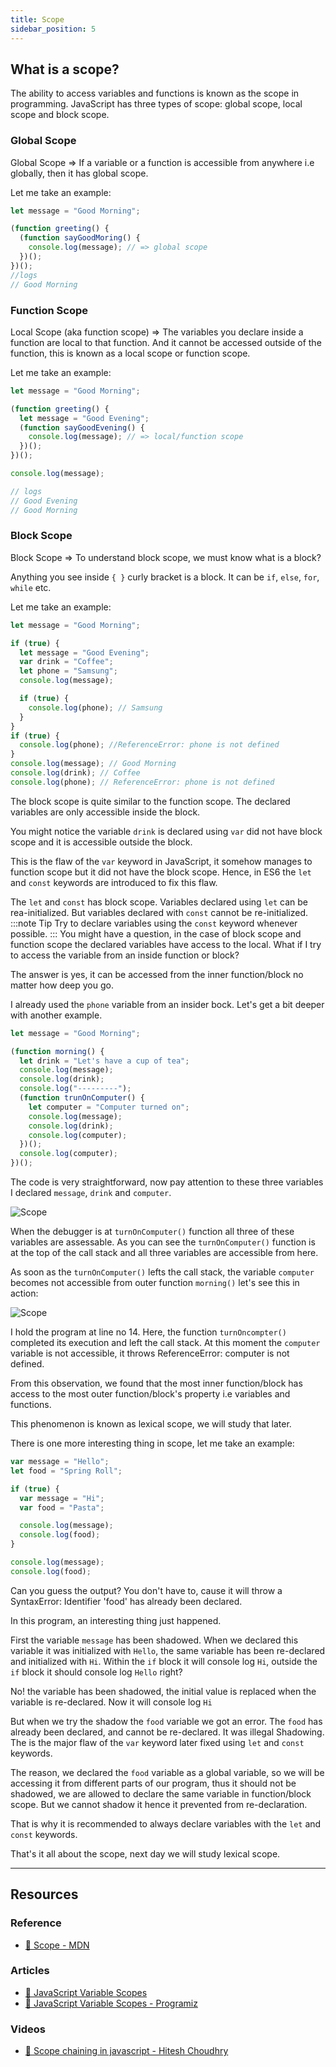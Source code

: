 ```yaml
---
title: Scope
sidebar_position: 5
---
```


## What is a scope?

The ability to access variables and functions is known as the scope in programming. JavaScript has three types of scope: global scope, local scope and block scope.

### Global Scope

Global Scope => If a variable or a function is accessible from anywhere i.e globally, then it has global scope.

Let me take an example:

```javascript
let message = "Good Morning";

(function greeting() {
  (function sayGoodMoring() {
    console.log(message); // => global scope
  })();
})();
//logs
// Good Morning
```

### Function Scope

Local Scope (aka function scope) => The variables you declare inside a function are local to that function. And it cannot be accessed outside of the function, this is known as a local scope or function scope.

Let me take an example:

```javascript
let message = "Good Morning";

(function greeting() {
  let message = "Good Evening";
  (function sayGoodEvening() {
    console.log(message); // => local/function scope
  })();
})();

console.log(message);

// logs
// Good Evening
// Good Morning
```

### Block Scope

Block Scope => To understand block scope, we must know what is a block?

Anything you see inside `{ }` curly bracket is a block. It can be `if`, `else`, `for`, `while` etc.

Let me take an example:

```javascript
let message = "Good Morning";

if (true) {
  let message = "Good Evening";
  var drink = "Coffee";
  let phone = "Samsung";
  console.log(message);

  if (true) {
    console.log(phone); // Samsung
  }
}
if (true) {
  console.log(phone); //ReferenceError: phone is not defined
}
console.log(message); // Good Morning
console.log(drink); // Coffee
console.log(phone); // ReferenceError: phone is not defined
```

The block scope is quite similar to the function scope. The declared variables are only accessible inside the block.

You might notice the variable `drink` is declared using `var` did not have block scope and it is accessible outside the block.

This is the flaw of the `var` keyword in JavaScript, it somehow manages to function scope but it did not have the block scope. Hence, in ES6 the `let` and `const` keywords are introduced to fix this flaw.

The `let` and `const` has block scope. Variables declared using `let` can be rea-initialized. But variables declared with `const` cannot be re-initialized.
:::note Tip
Try to declare variables using the `const` keyword whenever possible.
:::
You might have a question, in the case of block scope and function scope the declared variables have access to the local. What if I try to access the variable from an inside function or block?

The answer is yes, it can be accessed from the inner function/block no matter how deep you go.

I already used the `phone` variable from an insider bock. Let's get a bit deeper with another example.

```javascript
let message = "Good Morning";

(function morning() {
  let drink = "Let's have a cup of tea";
  console.log(message);
  console.log(drink);
  console.log("---------");
  (function trunOnComputer() {
    let computer = "Computer turned on";
    console.log(message);
    console.log(drink);
    console.log(computer);
  })();
  console.log(computer);
})();
```

The code is very straightforward, now pay attention to these three variables I declared `message`, `drink` and `computer`.

![Scope](/img/day-5/scope-debug-1.webp)

When the debugger is at `turnOnComputer()` function all three of these variables are assessable. As you can see the `turnOnComputer()` function is at the top of the call stack and all three variables are accessible from here.

As soon as the `turnOnComputer()` lefts the call stack, the variable `computer` becomes not accessible from outer function `morning()` let's see this in action:

![Scope](/img/day-5/scope-debug-2.webp)

I hold the program at line no 14. Here, the function `turnOncompter()` completed its execution and left the call stack. At this moment the `computer` variable is not accessible, it throws ReferenceError: computer is not defined.

From this observation, we found that the most inner function/block has access to the most outer function/block's property i.e variables and functions.

This phenomenon is known as lexical scope, we will study that later.

There is one more interesting thing in scope, let me take an example:

```javascript
var message = "Hello";
let food = "Spring Roll";

if (true) {
  var message = "Hi";
  var food = "Pasta";

  console.log(message);
  console.log(food);
}

console.log(message);
console.log(food);
```

Can you guess the output? You don't have to, cause it will throw a SyntaxError: Identifier 'food' has already been declared.

In this program, an interesting thing just happened.

First the variable `message` has been shadowed. When we declared this variable it was initialized with `Hello`, the same variable has been re-declared and initialized with `Hi`. Within the `if` block it will console log `Hi`, outside the `if` block it should console log `Hello` right?

No! the variable has been shadowed, the initial value is replaced when the variable is re-declared. Now it will console log `Hi`

But when we try the shadow the `food` variable we got an error. The `food` has already been declared, and cannot be re-declared. It was illegal Shadowing. The is the major flaw of the `var` keyword later fixed using `let` and `const` keywords.

The reason, we declared the `food` variable as a global variable, so we will be accessing it from different parts of our program, thus it should not be shadowed, we are allowed to declare the same variable in function/block scope. But we cannot shadow it hence it prevented from re-declaration.

That is why it is recommended to always declare variables with the `let` and `const` keywords.

That's it all about the scope, next day we will study lexical scope.

<hr />

## Resources

### Reference

- [📖 Scope - MDN](https://developer.mozilla.org/en-US/docs/Glossary/Scope)

### Articles

- [📖 JavaScript Variable Scopes](https://www.javascripttutorial.net/javascript-variable-scope/)
- [📖 JavaScript Variable Scopes - Programiz](https://www.programiz.com/javascript/variable-scope)

### Videos

- [🎥 Scope chaining in javascript - Hitesh Choudhry](https://youtu.be/vGGOOYOXoQ4)
